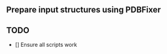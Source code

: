 Prepare input structures using PDBFixer
---------------------------------------


TODO
----
- [] Ensure all scripts work